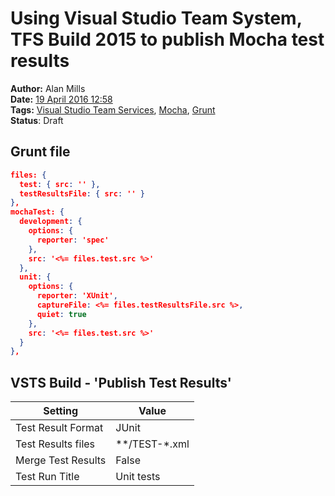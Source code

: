 Using Visual Studio Team System, TFS Build 2015 to publish Mocha test results
=============================================================================
**Author:** Alan Mills  
**Date:** [19 April 2016 12:58](/blog/history/2016-04.md)  
**Tags:** [Visual Studio Team Services](/blog/categories/visual-studio-team-services.md), [Mocha](/blog/categories/mocha.md),
[Grunt](/blog/categories/grunt.md)  
**Status**: Draft

Grunt file
----------

``` json
files: {
  test: { src: '' },
  testResultsFile: { src: '' }
},
mochaTest: {
  development: {
    options: {
      reporter: 'spec'
    },
    src: '<%= files.test.src %>'
  },
  unit: {
    options: {
      reporter: 'XUnit',
      captureFile: <%= files.testResultsFile.src %>,
      quiet: true
    },
    src: '<%= files.test.src %>'
  }
},
```

VSTS Build - 'Publish Test Results'
-----------------------------------

| Setting            | Value         |
|--------------------|---------------|
| Test Result Format | JUnit         |
| Test Results files | **/TEST-*.xml |
| Merge Test Results | False         |
| Test Run Title     | Unit tests    |
